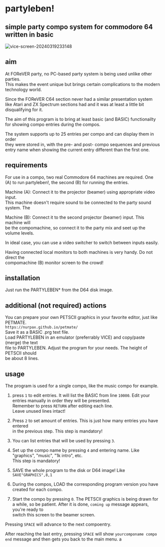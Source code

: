 # partyleben!
## simple party compo system for commodore 64 written in basic

![vice-screen-20240319233148](https://github.com/kodosa7/partyleben/assets/57393100/f3c88a62-4c8f-4000-94d4-fe7ad0a8b7be)

## aim
At FOReVER party, no PC-based party system is being used unlike other parties.  
This makes the event unique but brings certain complications to the modern technology
world.

Since the FOReVER C64 section never had a similar presentation system like Atari
and ZX Spectrum sections had and it was at least a little bit disqualifying for it.

The aim of this program is to bring at least basic (and BASIC) functionailty  
for showing compo entries during the compos.  

The system supports up to 25 entries per compo and can display them in order  
they were stored in, with the pre- and post- compo sequences and previous  
entry name when showing the current entry different than the first one.

## requirements
For use in a compo, two real Commodore 64 machines are required. One (A) to run
partyleben!, the second (B) for running the entries.

Machine (A): Connect it to the projector (beamer) using appropriate video input.  
This machine doesn't require sound to be connected to the party sound system. The

Machine (B): Connect it to the second projector (beamer) input. This machine will  
be the compomachine, so connect it to the party mix and seet up the volume levels.

In ideal case, you can use a video switcher to switch between inputs easily.

Having connected local monitors to both machines is very handy. Do not direct the  
compomachine (B) monitor screen to the crowd!

## installation
Just run the PARTYLEBEN* from the D64 disk image.

## additional (not required) actions
You can prepare your own PETSCII graphics in your favorite editor, just like PETMATE.  
```https://nurpax.github.io/petmate/```  
Save it as a BASIC .prg text file.  
Load PARTYLEBEN in an emulator (preferrably VICE) and copy/paste (merge) the text  
file to PARTYLEBEN. Adjust the program for your needs. The height of PETSCII should  
be about 8 lines.

## usage
The program is used for a single compo, like the music compo for example.  

1. press ``1`` to edit entries. It will list the BASIC from line ``10000``.
Edit your entries manually in order they will be presented.  
Remember to press ``RETURN`` after editing each line.  
Leave unused lines intact!

2. Press ``2`` to set amount of entries. This is just how many entries you have entered  
in the previous step. This step is mandatory!

3. You can list entries that will be used by pressing ``3``.

4. Set up the compo name by pressing ``4`` and entering name. Like "graphics", "music", "1k intro", etc.  
This step is mandatory!

5. SAVE the whole program to the disk or D64 image! Like ``SAVE"GRAPHICS",8,1``

6. During the compos, LOAD the corresponding program version you have created for each compo.

0. Start the compo by pressing ``0``. The PETSCII graphics is being drawn for a while,
so be patient. After it is done, ``coming up`` message appears, you're ready to  
switch this screen to the beamer screen.

Pressing ``SPACE`` will advance to the next compoentry.

After reaching the last entry, pressing ``SPACE`` will show ``yourcomponame compo end`` message
and then gets you back to the main menu.
a
